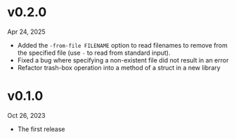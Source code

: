 v0.2.0
======
Apr 24, 2025

- Added the `-from-file FILENAME` option to read filenames to remove from the specified file (use `-` to read from standard input).
- Fixed a bug where specifying a non-existent file did not result in an error
- Refactor trash-box operation into a method of a struct in a new library

v0.1.0
======
Oct 26, 2023

- The first release
